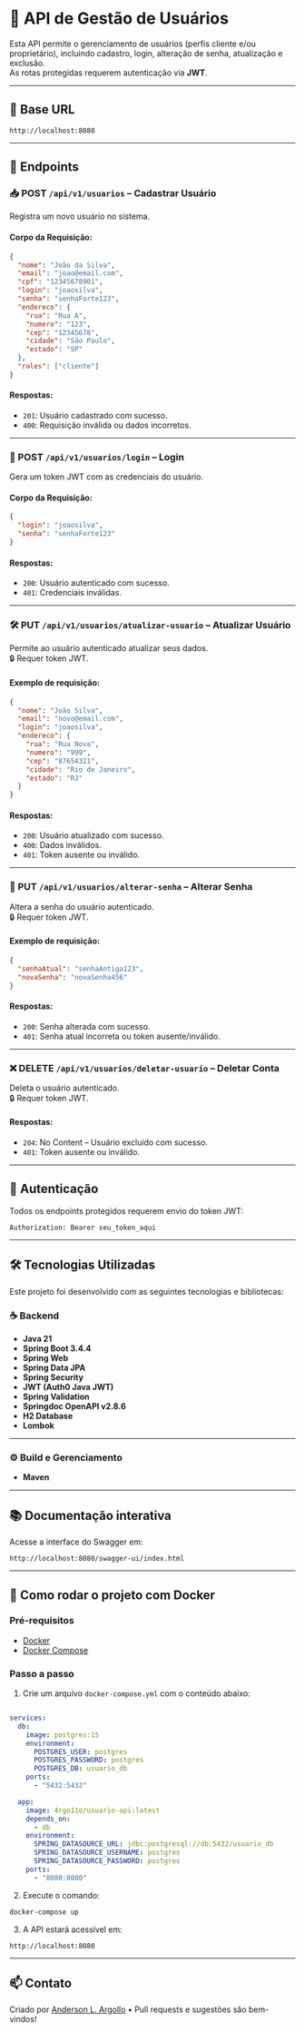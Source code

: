 # 🔐 API de Gestão de Usuários

Esta API permite o gerenciamento de usuários (perfis cliente e/ou proprietário), incluindo cadastro, login, alteração de senha, atualização e exclusão.  
As rotas protegidas requerem autenticação via **JWT**.

---

## 🔗 Base URL

```
http://localhost:8080
```

---

## 📌 Endpoints

### 📥 POST `/api/v1/usuarios` – Cadastrar Usuário

Registra um novo usuário no sistema.

#### Corpo da Requisição:
```json
{
  "nome": "João da Silva",
  "email": "joao@email.com",
  "cpf": "12345678901",
  "login": "joaosilva",
  "senha": "senhaForte123",
  "endereco": {
    "rua": "Rua A",
    "numero": "123",
    "cep": "12345678",
    "cidade": "São Paulo",
    "estado": "SP"
  },
  "roles": ["cliente"]
}
```

#### Respostas:
- `201`: Usuário cadastrado com sucesso.
- `400`: Requisição inválida ou dados incorretos.

---

### 🔐 POST `/api/v1/usuarios/login` – Login

Gera um token JWT com as credenciais do usuário.

#### Corpo da Requisição:
```json
{
  "login": "joaosilva",
  "senha": "senhaForte123"
}
```

#### Respostas:
- `200`: Usuário autenticado com sucesso.
- `401`: Credenciais inválidas.

---

### 🛠 PUT `/api/v1/usuarios/atualizar-usuario` – Atualizar Usuário

Permite ao usuário autenticado atualizar seus dados.  
🔒 Requer token JWT.

#### Exemplo de requisição:
```json
{
  "nome": "João Silva",
  "email": "novo@email.com",
  "login": "joaosilva",
  "endereco": {
    "rua": "Rua Nova",
    "numero": "999",
    "cep": "87654321",
    "cidade": "Rio de Janeiro",
    "estado": "RJ"
  }
}
```

#### Respostas:
- `200`: Usuário atualizado com sucesso.
- `400`: Dados inválidos.
- `401`: Token ausente ou inválido.

---

### 🔑 PUT `/api/v1/usuarios/alterar-senha` – Alterar Senha

Altera a senha do usuário autenticado.  
🔒 Requer token JWT.

#### Exemplo de requisição:
```json
{
  "senhaAtual": "senhaAntiga123",
  "novaSenha": "novaSenha456"
}
```

#### Respostas:
- `200`: Senha alterada com sucesso.
- `401`: Senha atual incorreta ou token ausente/inválido.

---

### ❌ DELETE `/api/v1/usuarios/deletar-usuario` – Deletar Conta

Deleta o usuário autenticado.  
🔒 Requer token JWT.

#### Respostas:
- `204`: No Content – Usuário excluído com sucesso.
- `401`: Token ausente ou inválido.

---

## 🔧 Autenticação

Todos os endpoints protegidos requerem envio do token JWT:

```http
Authorization: Bearer seu_token_aqui
```

---

## 🛠 Tecnologias Utilizadas

Este projeto foi desenvolvido com as seguintes tecnologias e bibliotecas:

### ☕ Backend
- **Java 21**
- **Spring Boot 3.4.4**
- **Spring Web**
- **Spring Data JPA**
- **Spring Security**
- **JWT (Auth0 Java JWT)**
- **Spring Validation**
- **Springdoc OpenAPI v2.8.6**
- **H2 Database**
- **Lombok**

---

### ⚙️ Build e Gerenciamento
- **Maven**

---

## 📚 Documentação interativa

Acesse a interface do Swagger em:

```
http://localhost:8080/swagger-ui/index.html
```

---

## 🚀 Como rodar o projeto com Docker

### Pré-requisitos

- [Docker](https://www.docker.com/)
- [Docker Compose](https://docs.docker.com/compose/)

### Passo a passo

1. Crie um arquivo `docker-compose.yml` com o conteúdo abaixo:

```yaml

services:
  db:
    image: postgres:15
    environment:
      POSTGRES_USER: postgres
      POSTGRES_PASSWORD: postgres
      POSTGRES_DB: usuario_db
    ports:
      - "5432:5432"

  app:
    image: 4rgo11o/usuario-api:latest
    depends_on:
      - db
    environment:
      SPRING_DATASOURCE_URL: jdbc:postgresql://db:5432/usuario_db
      SPRING_DATASOURCE_USERNAME: postgres
      SPRING_DATASOURCE_PASSWORD: postgres
    ports:
      - "8080:8080"
```

2. Execute o comando:

```bash
docker-compose up
```

3. A API estará acessível em:

```
http://localhost:8080
```

---

## 📫 Contato

Criado por [Anderson L. Argollo](https://github.com/4rgo11o) • Pull requests e sugestões são bem-vindos!